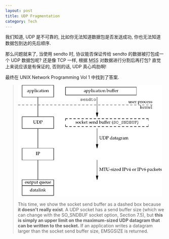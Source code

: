 ```yaml
---
layout: post
title: UDP Fragmentation
category: Tech
---
```

我们知道, UDP 是不可靠的, 
比如你无法知道数据包是否发送成功, 你也无法知道数据包到达的先后顺序.

那么问题就来了, 当使用 sendto 时,
协议能否保证传给 sendto 的数据被打包成一个 UDP 数据包呢?
还是像 TCP 一样, 根据 <acronym title="Maximum Segment Size">MSS</acronym> 对数据进行分割后再打包?
直觉上来说应该是有保证的, 否则的话, UDP 真心鸡肋啊!

最终在 UNIX Network Programming Vol 1 中找到了答案.

> ![UDP](/images/20140315.png "UDP")
> 
> This time, we show the socket send buffer as a dashed box because **it doesn't really
> exist**. A UDP socket has a send buffer size (which we can change with the SO_SNDBUF
> socket option, Section 7.5), but **this is simply an upper limit on the maximum-sized
> UDP datagram that can be written to the socket.** If an application writes a datagram
> larger than the socket send buffer size, EMSGSIZE is returned. 
